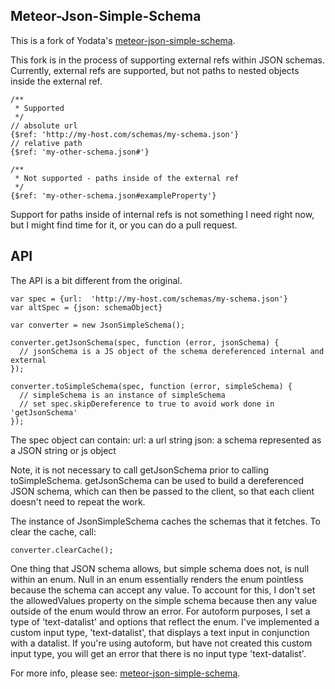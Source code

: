 Meteor-Json-Simple-Schema
-------------------------

This is a fork of Yodata's <a href="https://github.com/Yodata/meteor-json-simple-schema">meteor-json-simple-schema</a>.

This fork is in the process of supporting external refs within JSON schemas.
Currently, external refs are supported, but not paths to nested objects inside the external ref.

```
/**
 * Supported
 */
// absolute url
{$ref: 'http://my-host.com/schemas/my-schema.json'}
// relative path
{$ref: 'my-other-schema.json#'}

/**
 * Not supported - paths inside of the external ref
 */
{$ref: 'my-other-schema.json#exampleProperty'}
```

Support for paths inside of internal refs is not something I need right now,
but I might find time for it, or you can do a pull request.



API
---

The API is a bit different from the original.

```
var spec = {url:  'http://my-host.com/schemas/my-schema.json'}
var altSpec = {json: schemaObject}

var converter = new JsonSimpleSchema();

converter.getJsonSchema(spec, function (error, jsonSchema) {
  // jsonSchema is a JS object of the schema dereferenced internal and external
});

converter.toSimpleSchema(spec, function (error, simpleSchema) {
  // simpleSchema is an instance of simpleSchema
  // set spec.skipDereference to true to avoid work done in 'getJsonSchema'
});
```

The spec object can contain:
  url:  a url string
  json: a schema represented as a JSON string or js object


Note, it is not necessary to call getJsonSchema prior to calling toSimpleSchema.
getJsonSchema can be used to build a dereferenced JSON schema, which can then
be passed to the client, so that each client doesn't need to repeat the work.


The instance of JsonSimpleSchema caches the schemas that it fetches.  To clear the cache, call:
```
converter.clearCache();
```

One thing that JSON schema allows, but simple schema does not, is null within an enum.
Null in an enum essentially renders the enum pointless because the schema can accept any value.  To account for this, I don't set the allowedValues property on the simple schema because then any value outside of the enum would throw an error.  For autoform purposes, I set a type of 'text-datalist' and options that reflect the enum.  I've implemented a custom input type, 'text-datalist', that displays a text input in conjunction with a datalist.  If you're using autoform, but have not created this custom input type, you will get an error that there is no input type 'text-datalist'.


For more info, please see:
<a href="https://github.com/Yodata/meteor-json-simple-schema">meteor-json-simple-schema</a>.